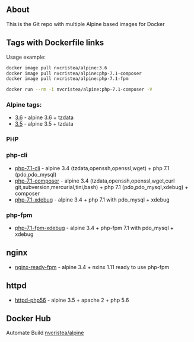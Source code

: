 ## About

This is the Git repo with multiple Alpine based images for Docker
 
## Tags with Dockerfile links

Usage example:
```bash
docker image pull nvcristea/alpine:3.6
docker image pull nvcristea/alpine:php-7.1-composer
docker image pull nvcristea/alpine:php-7.1-fpm

docker run --rm -i nvcristea/alpine:php-7.1-composer -V
```

### Alpine tags:
- [3.6](https://github.com/nvcristea/docker-alpine/blob/master/3.5/Dockerfile) - alpine 3.6 + tzdata
- [3.5](https://github.com/nvcristea/docker-alpine/blob/master/3.5/Dockerfile) - alpine 3.5 + tzdata

### PHP
### php-cli
- [php-7.1-cli](https://github.com/nvcristea/docker-alpine/blob/master/php/7.1/cli/Dockerfile) - alpine 3.4 (tzdata,openssh,openssl,wget) + php 7.1 (pdo,pdo_mysql)
- [php-7.1-composer](https://github.com/nvcristea/docker-alpine/blob/master/php/7.1/cli/composer/Dockerfile) - alpine 3.4 (tzdata,openssh,openssl,wget,curl git,subversion,mercurial,tini,bash) + php 7.1 (pdo,pdo_mysql,xdebug) + composer
- [php-7.1-xdebug](https://github.com/nvcristea/docker-alpine/blob/master/php/7.1/xdebug/Dockerfile) - alpine 3.4 + php 7.1 with pdo_mysql + xdebug

### php-fpm
- [php-7.1-fpm-xdebug](https://github.com/nvcristea/docker-alpine/blob/master/php/7.1/fpm/xdebug/Dockerfile) - alpine 3.4 + php-fpm 7.1 with pdo_mysql + xdebug

## nginx
- [nginx-ready-fpm](https://github.com/nvcristea/docker-alpine/blob/master/nginx/ready/php-fpm/Dockerfile) - alpine 3.4 + nxinx 1.11 ready to use php-fpm

## httpd
- [httpd-php56](https://github.com/nvcristea/docker-alpine/blob/master/httpd/php56/Dockerfile) - alpine 3.5 + apache 2 + php 5.6


## Docker Hub

Automate Build [nvcristea/alpine](https://hub.docker.com/r/nvcristea/alpine/)
